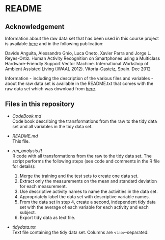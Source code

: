 # README

## Acknowledgement

Information about the raw data set that has been used in this course project is available [here](http://archive.ics.uci.edu/ml/datasets/Human+Activity+Recognition+Using+Smartphones) and in the following publication:  

Davide Anguita, Alessandro Ghio, Luca Oneto, Xavier Parra and Jorge L. Reyes-Ortiz. Human Activity Recognition on Smartphones using a Multiclass Hardware-Friendly Support Vector Machine. International Workshop of Ambient Assisted Living (IWAAL 2012). Vitoria-Gasteiz, Spain. Dec 2012  

Information - including the description of the various files and variables - about the raw data set is available in the README.txt that comes with the raw data set which was download from [here](https://d396qusza40orc.cloudfront.net/getdata%2Fprojectfiles%2FUCI%20HAR%20Dataset.zip).

## Files in this repository

* *CodeBook.md*  
  Code book describing the transformations from the raw to the tidy data set and all variables in the tidy data set.  
  
* *README.md*  
  This file.  
  
* *run_analysis.R*  
  R code with all transformations from the raw to the tidy data set. The script performs the following steps (see code and comments in the R file for details):
    1. Merge the training and the test sets to create one data set.
    2. Extract only the measurements on the mean and standard deviation for each measurement.
    3. Use descriptive activity names to name the activities in the data set.
    4. Appropriately label the data set with descriptive variable names.
    5. From the data set in step 4, create a second, independent tidy data set with the average of each variable for each activity and each subject.
    6. Export tidy data as text file.
  
* *tidydata.txt*  
  Text file containing the tidy data set. Columns are `<tab>`-separated.  